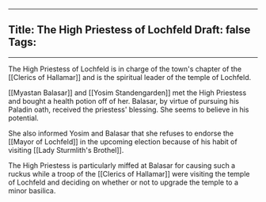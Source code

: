 
---
Title: The High Priestess of Lochfeld
Draft: false
Tags:
  - 
---

The High Priestess of Lochfeld is in charge of the town's chapter of the [[Clerics of Hallamar]] and is the spiritual leader of the temple of Lochfeld. 

[[Myastan Balasar]] and [[Yosim Standengarden]] met the High Priestess and bought a health potion off of her. Balasar, by virtue of pursuing his Paladin oath, received the priestess' blessing. She seems to believe in his potential. 

She also informed Yosim and Balasar that she refuses to endorse the [[Mayor of Lochfeld]] in the upcoming election because of his habit of visiting [[Lady Sturmlith's Brothel]].

The High Priestess is particularly miffed at Balasar for causing such a ruckus while a troop of the [[Clerics of Hallamar]] were visiting the temple of Lochfeld and deciding on whether or not to upgrade the temple to a minor basilica. 